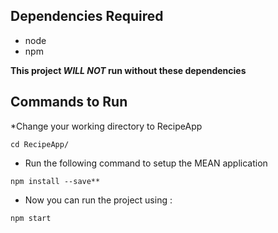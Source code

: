 
## Dependencies Required
* node 
* npm

**This project _WILL NOT_ run without these dependencies**
## Commands to Run
 *Change your working directory to RecipeApp
 ```
 cd RecipeApp/
 ```
 * Run the following command to setup the MEAN application
 ```
 npm install --save**
````
* Now you can run the project using :
```
npm start
```
